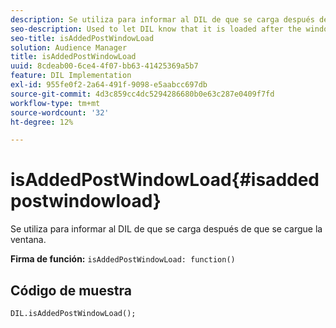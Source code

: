 ```yaml
---
description: Se utiliza para informar al DIL de que se carga después de que se cargue la ventana.
seo-description: Used to let DIL know that it is loaded after the window loads.
seo-title: isAddedPostWindowLoad
solution: Audience Manager
title: isAddedPostWindowLoad
uuid: 8cdeab00-6ce4-4f07-bb63-41425369a5b7
feature: DIL Implementation
exl-id: 955fe0f2-2a64-491f-9098-e5aabcc697db
source-git-commit: 4d3c859cc4dc5294286680b0e63c287e0409f7fd
workflow-type: tm+mt
source-wordcount: '32'
ht-degree: 12%

---
```


# isAddedPostWindowLoad{#isaddedpostwindowload}

Se utiliza para informar al DIL de que se carga después de que se cargue la ventana.

**Firma de función:** `isAddedPostWindowLoad: function()`

<!--
r_dil_added_post_window_load.xml
-->

## Código de muestra

```
DIL.isAddedPostWindowLoad();
```
